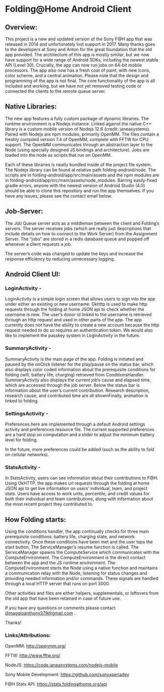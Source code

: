 # Folding@Home Android Client


## Overview:

This project is a new and updated version of the Sony F@H app that was released in 2014 and unfortunately lost support in 2017. Many thanks goes to the developers at Sony and Anton for the great foundation that the old app provided. The architecture of this app is mostly similar, but we now have support for a wide range of Android SDKs, including the newest stable API (Level 30). Crucially, the app can now run jobs on 64-bit mobile processors. The app also now has a fresh coat of paint, with new icons, color scheme, and a central animation. Please note that the design and programming of the app is not final. The core functionality of the app is all included and working, but we have not yet removed testing code or connected the clients to the remote queue server. 


## Native Libraries:

The new app features a fully custom package of dynamic libraries. The runtime environment is a Nodejs instance. Linked against the native C++ library is a custom mobile version of Nodejs 12.6 (credit: janeasystems). Paired with Nodejs are npm modules, primarily OpenMM. The files contain a freshly compiled version 7.4 of OpenMM, complete with FFTW for CPU support. The OpenMM communicates through an abstraction layer to the Node (using specially designed JS bindings and architecture). Jobs are loaded into the node as scripts that run on OpenMM. 

Each of these libraries is neatly bundled inside of the project file system. The Nodejs library can be found at relative path folding-android/node. The scripts are in folding-android/app/src/main/assets and the npm modules are in folding-android/app/src/main/assets/node_modules. Barring easily-fixed gradle errors, anyone with the newest version of Android Studio (4.0) should be able to clone this repository and run the app themselves. If you have any issues, please see the contact email below. 

## Job-Server:

The Job Queue server acts as a middleman between the client and Folding’s servers. The server receives jobs (which are really just descriptions that include details on how to connect to the Work Server) from the Assignment Server. The “jobs” are stored in a redis database queue and popped off whenever a client requests a job. 


The server’s code was changed to update the keys and increase the response efficiency by reducing unnecessary logging. 

## Android Client UI: 

### LoginActivity - 

LoginActivity is a simple login screen that allows users to sign into the app under either an existing or new username. Okhttp is used to make http requests through the folding at home JSON api to check whether the username is new. The user’s donor id linked to the username is retrieved through an http request and used in other parts of the app. The app currently does not have the ability to create a new account because the http request needed to do so requires an authentication token. We would also like to implement the passkey system in LoginActivity in the future. 

### SummaryActivity -

SummaryActivity is the main page of the app. Folding is initiated and paused by the onClick listener for the play/pause on the status bar, which also displays color coded information about the prerequisite conditions for folding (wifi, battery life, charging) retrieved from ConditionsHandler. SummaryActivity also displays the current job’s cause and elapsed time, which are accessed through the job server. Below the status bar is information about the user’s current contribution. Research description, research cause, and contributed time are all shownFinally, animation is linked to folding. 


### SettingsActivity -

Preferences here are implemented through a default Android settings activity and preferences resource file. The current supported preferences are a hard stop on computation and a slider to adjust the minimum battery level for folding. 

In the future, more preferences could be added (such as the ability to fold on cellular networks).

### StatsActivity -

In StatsActivity, users can see information about their contributions to F@H. Using OkHTTP, the app makes url requests through the folding at home JSON api to get live information on users’ individual, team, and project stats. Users have access to work units, percentile, and credit values for both their individual and team contributions, along with information about the most recent project they contributed to. 


## How Folding starts:

Using the conditions handler, the app continually checks for three main prerequisite conditions: battery life, charging state, and network connectivity. Once these conditions have been met and the user taps the start button, The ServiceManager’s resume function is called. The ServiceManager spawns the ComputeService which communicates with the ComputeEnvironment. The ComputeEnvironment is the direct contact between the app and the JS runtime environment. The ComputeEnvironment  starts the Node using a native function and maintains a communication relay with the Node, listening for status changes and providing needed information and/or commands. These signals are handled through a local HTTP server that runs on port 3000. 


Other activities and files are either helpers, supplementals, or leftovers from the old app that have been retained in case of future use. 


If you have any questions or comments please contact dimaggioanthony379@gmail.com . 

Thanks!


### Links/Attributions:

OpenMM: http://openmm.org/

FFTW: http://www.fftw.org/

NodeJS: https://code.janeasystems.com/nodejs-mobile

Sony Mobile Development: https://github.com/sonyxperiadev

F@H Stats API: https://stats.foldingathome.org/api

